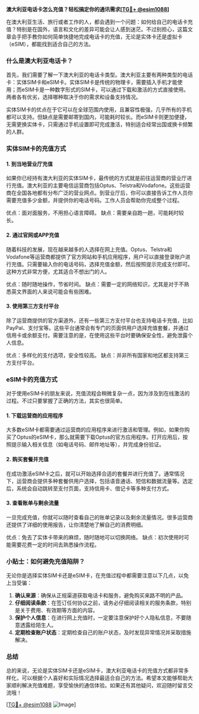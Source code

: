**澳大利亚电话卡怎么充值？轻松搞定你的通讯需求[[TG💪+ @esim1088](https://t.me/s/esim1088)]**

在澳大利亚生活、旅行或者工作的人，都会遇到一个问题：如何给自己的电话卡充值？特别是在国外，语言和文化的差异可能会让人感到迷茫。不过别担心，这篇文章会手把手教你如何简单快捷地完成电话卡的充值，无论是实体卡还是虚拟卡（eSIM），都能找到适合自己的方法。

### 什么是澳大利亚电话卡？

首先，我们需要了解一下澳大利亚的电话卡类型。澳大利亚主要有两种类型的电话卡：实体SIM卡和eSIM卡。实体SIM卡是传统的物理卡，需要插入手机才能使用；而eSIM卡是一种数字形式的SIM卡，可以通过下载和激活的方式直接使用。两者各有优劣，选择哪种取决于你的需求和设备支持情况。

实体SIM卡的优点在于它可以在全球范围内使用，且兼容性极强，几乎所有的手机都可以支持。但缺点是需要邮寄到国内，可能耗时较长。而eSIM卡则更加便捷，无需更换实体卡，只需通过手机设置即可完成激活，特别适合经常出国或换卡频繁的人群。

### 实体SIM卡的充值方式

#### 1. 到当地营业厅充值
如果你已经持有澳大利亚的实体SIM卡，最传统的方式就是前往运营商的营业厅进行充值。澳大利亚的主要电信运营商包括Optus、Telstra和Vodafone。这些运营商在全国各地都有分布广泛的营业网点。到营业厅后，你可以直接告诉工作人员你需要充值多少金额，并提供你的电话号码。工作人员会帮助你完成整个过程。

优点：面对面服务，不用担心语言障碍。
缺点：需要亲自跑一趟，可能耗时较长。

#### 2. 通过官网或APP充值
随着科技的发展，现在越来越多的人选择在网上充值。Optus、Telstra和Vodafone等运营商都提供了官方网站和手机应用程序，用户可以直接登录账户进行充值。只需要输入你的电话号码，选择充值金额，然后按照提示完成支付即可。这种方式非常方便，尤其适合不想出门的人。

优点：随时随地操作，节省时间。
缺点：需要一定的网络知识，尤其是对于不熟悉英文界面的人来说可能会有些困难。

#### 3. 使用第三方支付平台
除了运营商提供的官方渠道外，还有一些第三方支付平台也支持电话卡充值，比如PayPal、支付宝等。这些平台通常会有专门的页面供用户选择充值套餐，并通过信用卡或余额支付。需要注意的是，在使用这些平台时要确保安全性，避免泄露个人信息。

优点：多样化的支付选项，安全性较高。
缺点：并非所有国家和地区都支持第三方支付平台。

### eSIM卡的充值方式

对于使用eSIM卡的朋友来说，充值流程会稍微复杂一点，因为涉及到在线激活的过程。不过只要掌握了正确的方法，其实也很简单。

#### 1. 下载运营商的应用程序
大多数eSIM卡都需要通过运营商的应用程序来进行激活和管理。例如，如果你购买了Optus的eSIM卡，那么就需要下载Optus的官方应用程序。打开应用后，按照提示输入相关信息（如电话号码、邮件地址等），并完成身份验证。

#### 2. 购买套餐并充值
在成功激活eSIM卡之后，就可以开始选择合适的套餐并进行充值了。通常情况下，运营商会提供多种套餐供用户选择，包括语音通话、短信和数据流量等。选定后，系统会自动跳转至支付页面，支持信用卡、借记卡等多种支付方式。

#### 3. 查看账单与剩余流量
一旦完成充值，你就可以随时查看自己的账单记录以及剩余流量情况。很多运营商还提供了详细的使用报告，让你清楚地了解自己的消费明细。

优点：免去了实体卡带来的麻烦，随时随地可以切换网络。
缺点：初次使用时可能需要花费一定的时间去熟悉操作流程。

### 小贴士：如何避免充值陷阱？

无论你是选择实体SIM卡还是eSIM卡，在充值过程中都需要注意以下几点，以免上当受骗：

1. **确认来源**：确保从正规渠道获取电话卡和服务，避免购买来路不明的产品。
2. **仔细阅读条款**：在签订任何协议之前，请务必仔细阅读相关的服务条款，特别是关于费用、有效期等方面的内容。
3. **保护个人信息**：在进行网上充值时，一定要注意保护好个人隐私信息，不要随意透露给陌生人。
4. **定期检查账户状态**：定期检查自己的账户状态，及时发现异常情况并采取措施解决。

### 总结

总的来说，无论是实体SIM卡还是eSIM卡，澳大利亚电话卡的充值方式都非常多样化，可以根据个人喜好和实际情况选择最适合自己的方法。希望本文能够帮助大家顺利解决充值难题，享受愉快的通信体验。如果还有其他疑问，欢迎随时留言交流哦！

[[TG💪+ @esim1088](https://t.me/s/esim1088) ![Image](https://i.postimg.cc/4NQfJmqS/Snipaste-2025-05-13-00-14-12.png)]